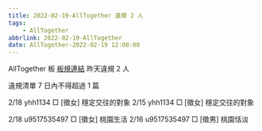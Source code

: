 ```yaml
---
title: 2022-02-19-AllTogether 違規 2 人
tags:
    - AllTogether
abbrlink: 2022-02-19-AllTogether
date: AllTogether-2022-02-19 12:00:00
---
```

AllTogether 板 [板規連結](https://www.ptt.cc/bbs/AllTogether/M.1643211430.A.5FB.html)
昨天違規 2 人
<!-- more -->

違規清單
7 日內不得超過 1 篇

2/18 yhh1134 □ [徵女] 穩定交往的對象
2/15 yhh1134 □ [徵女] 穩定交往的對象

2/18 u9517535497 □ [徵女] 桃園生活
2/16 u9517535497 □ [徵男] 桃園恬淡